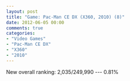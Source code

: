 ```yaml
---
layout: post
title: "Game: Pac-Man CE DX (X360, 2010) (8)"
date: 2012-06-05 00:00
comments: true
categories:
- "Video Games"
- "Pac-Man CE DX"
- "X360"
- "2010"
---
```


New overall ranking: 2,035/249,990 --- 0.81%
